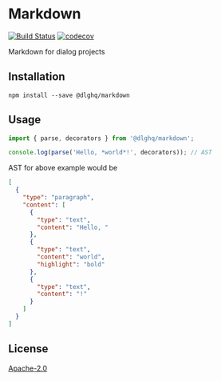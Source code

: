 Markdown
========
[![Build Status](https://circleci.com/gh/dialogs/markdown.svg?style=shield)](https://circleci.com/gh/dialogs/markdown)
[![codecov](https://codecov.io/gh/dialogs/markdown/branch/master/graph/badge.svg)](https://codecov.io/gh/dialogs/markdown)

Markdown for dialog projects

Installation
------------

```
npm install --save @dlghq/markdown
```

Usage
-----

```js
import { parse, decorators } from '@dlghq/markdown';

console.log(parse('Hello, *world*!', decorators)); // AST
```

AST for above example would be

```json
[
  {
    "type": "paragraph",
    "content": [
      {
        "type": "text",
        "content": "Hello, "
      },
      {
        "type": "text",
        "content": "world",
        "highlight": "bold"
      },
      {
        "type": "text",
        "content": "!"
      }
    ]
  }
]
```

License
-------
[Apache-2.0](LICENSE)
